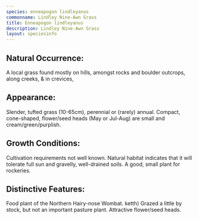 ```yaml
---
species: enneapogon lindleyanus
commonname: Lindley Nine-Awn Grass
title: Enneapogon lindleyanus
description: Lindley Nine-Awn Grass
layout: speciesinfo
---
```


## Natural Occurrence:
A local grass found mostly on hills, amongst rocks and
boulder outcrops, along creeks, & in crevices,

## Appearance:
Slender, tufted grass (10-65cm), perennial
or (rarely) annual. Compact, cone-shaped,
flower/seed heads (May or Jul-Aug) are
small and cream/green/purplish.

## Growth Conditions:
Cultivation requirements not well known.
Natural habitat indicates that it will
tolerate full sun and gravelly, well-drained
soils. A good, small plant for rockeries.

## Distinctive Features:
Food plant of the Northern Hairy-nose Wombat. ketth)
Grazed a little by stock, but not an important
pasture plant. Attractive flower/seed heads.
